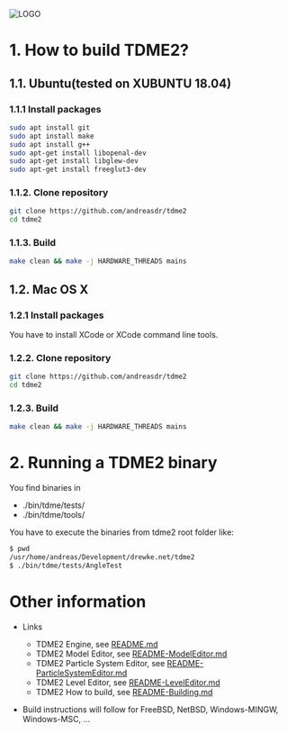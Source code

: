 ![LOGO](https://raw.githubusercontent.com/andreasdr/tdme2/master/resources/logo/tdme_logo_full.png)

# 1. How to build TDME2?
## 1.1. Ubuntu(tested on XUBUNTU 18.04)
### 1.1.1 Install packages

```bash
sudo apt install git
sudo apt install make
sudo apt install g++
sudo apt-get install libopenal-dev
sudo apt-get install libglew-dev
sudo apt-get install freeglut3-dev
```

### 1.1.2. Clone repository
```bash
git clone https://github.com/andreasdr/tdme2
cd tdme2
```

### 1.1.3. Build
```bash
make clean && make -j HARDWARE_THREADS mains
```

## 1.2. Mac OS X
### 1.2.1 Install packages
You have to install XCode or XCode command line tools.


### 1.2.2. Clone repository
```bash
git clone https://github.com/andreasdr/tdme2
cd tdme2
```

### 1.2.3. Build
```bash
make clean && make -j HARDWARE_THREADS mains
```

# 2. Running a TDME2 binary

You find binaries in
- ./bin/tdme/tests/
- ./bin/tdme/tools/

You have to execute the binaries from tdme2 root folder like:

```bash
$ pwd
/usr/home/andreas/Development/drewke.net/tdme2
$ ./bin/tdme/tests/AngleTest
```

# Other information
- Links
	- TDME2 Engine, see [README.md](./README.md)
    - TDME2 Model Editor, see [README-ModelEditor.md](./README-ModelEditor.md)
    - TDME2 Particle System Editor, see [README-ParticleSystemEditor.md](./README-ParticleSystemEditor.md)
    - TDME2 Level Editor, see [README-LevelEditor.md](./README-LevelEditor.md)
    - TDME2 How to build, see [README-Building.md](./README-Building.md)

- Build instructions will follow for FreeBSD, NetBSD, Windows-MINGW, Windows-MSC, ...  